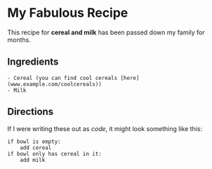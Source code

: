 # My Fabulous Recipe

This recipe for **cereal and milk** has been passed down my family for months.

## Ingredients

    - Cereal (you can find cool cereals [here](www.example.com/coolcereals))
    - Milk

## Directions

If I were writing these out as _code_, it might look something like this:

```
if bowl is empty:
    add cereal
if bowl only has cereal in it:
    add milk
```
